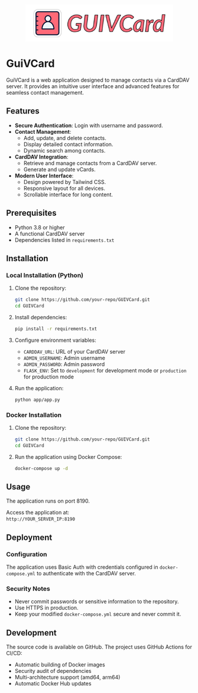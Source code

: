 <p align="center">
  <img src="static/media/guivcard-banner.png" alt="GuiVCard Banner" width="400">
</p>

# GuiVCard

GuiVCard is a web application designed to manage contacts via a CardDAV server. It provides an intuitive user interface and advanced features for seamless contact management.

## Features

- **Secure Authentication**: Login with username and password.
- **Contact Management**:
  - Add, update, and delete contacts.
  - Display detailed contact information.
  - Dynamic search among contacts.
- **CardDAV Integration**:
  - Retrieve and manage contacts from a CardDAV server.
  - Generate and update vCards.
- **Modern User Interface**:
  - Design powered by Tailwind CSS.
  - Responsive layout for all devices.
  - Scrollable interface for long content.

## Prerequisites

- Python 3.8 or higher
- A functional CardDAV server
- Dependencies listed in `requirements.txt`

## Installation

### Local Installation (Python)

1. Clone the repository:
   ```bash
   git clone https://github.com/your-repo/GUIVCard.git
   cd GUIVCard
   ```

2. Install dependencies:
   ```bash
   pip install -r requirements.txt
   ```

3. Configure environment variables:
   - `CARDDAV_URL`: URL of your CardDAV server
   - `ADMIN_USERNAME`: Admin username
   - `ADMIN_PASSWORD`: Admin password
   - `FLASK_ENV`: Set to `development` for development mode or `production` for production mode

4. Run the application:
   ```bash
   python app/app.py
   ```

### Docker Installation

1. Clone the repository:
   ```bash
   git clone https://github.com/your-repo/GUIVCard.git
   cd GUIVCard
   ```

2. Run the application using Docker Compose:
   ```bash
   docker-compose up -d
   ```

## Usage

The application runs on port 8190.

Access the application at:  
`http://YOUR_SERVER_IP:8190`

## Deployment

### Configuration

The application uses Basic Auth with credentials configured in `docker-compose.yml` to authenticate with the CardDAV server.

### Security Notes

- Never commit passwords or sensitive information to the repository.
- Use HTTPS in production.
- Keep your modified `docker-compose.yml` secure and never commit it.

## Development

The source code is available on GitHub. The project uses GitHub Actions for CI/CD:
- Automatic building of Docker images
- Security audit of dependencies
- Multi-architecture support (amd64, arm64)
- Automatic Docker Hub updates

